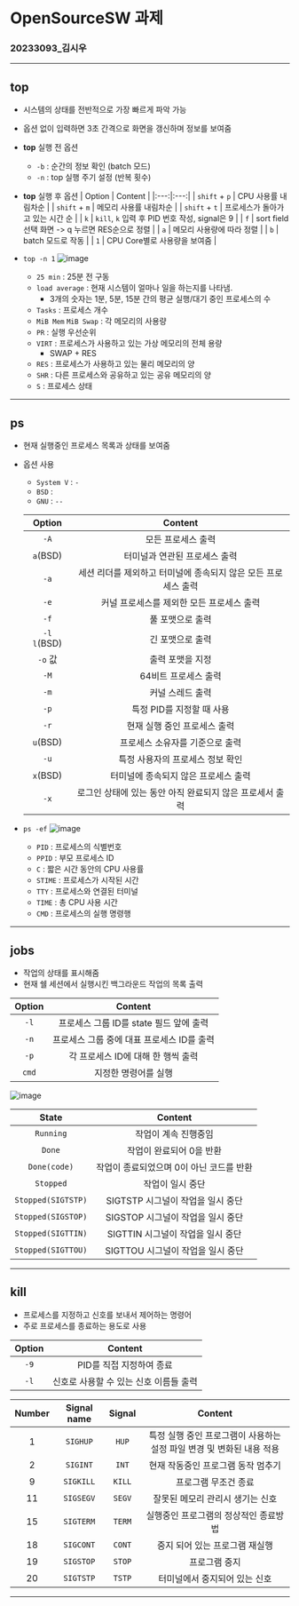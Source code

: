 # OpenSourceSW 과제
### 20233093_김시우
---
## top
+ 시스템의 상태를 전반적으로 가장 빠르게 파악 가능
+ 옵션 없이 입력하면 3초 간격으로 화면을 갱신하며 정보를 보여줌
+ **top** 실행 전 옵션
  + `-b` : 순간의 정보 확인 (batch 모드)
  + `-n` : top 실행 주기 설정 (반복 횟수)
+ **top** 실행 후 옵션
  | Option | Content |
  |:---:|:---:|
  | `shift` + `p` | CPU 사용률 내림차순 |
  | `shift` + `m` | 메모리 사용률 내림차순 |
  | `shift` + `t` | 프로세스가 돌아가고 있는 시간 순 |
  | `k` | `kill`, `k` 입력 후 PID 번호 작성, signal은 9 |
  | `f` | sort field 선택 화면 -> q 누르면 RES순으로 정렬 |
  | `a` | 메모리 사용량에 따라 정렬 |
  | `b` | batch 모드로 작동 |
  | `1` | CPU Core별로 사용량을 보여줌 |
 
+ `top -n 1`
![image](https://github.com/ks0iu4/openSW/assets/132364542/f17d420d-97cc-44dc-bc39-9952a584bd81)
  + `25 min` : 25분 전 구동
  + `load average` : 현재 시스템이 얼마나 일을 하는지를 나타냄.
    + 3개의 숫자는 1분, 5분, 15분 간의 평균 실행/대기 중인 프로세스의 수
  + `Tasks` : 프로세스 개수
  + `MiB Mem` `MiB Swap` : 각 메모리의 사용량
  + `PR` : 실행 우선순위
  + `VIRT` : 프로세스가 사용하고 있는 가상 메모리의 전체 용량
    + SWAP + RES
  + `RES` : 프로세스가 사용하고 있는 물리 메모리의 양
  + `SHR` : 다른 프로세스와 공유하고 있는 공유 메모리의 양
  + `S` : 프로세스 상태
---
## ps
+ 현재 실행중인 프로세스 목록과 상태를 보여줌
+ 옵션 사용
  + `System V` : `-`
  + `BSD` : ` ` 
  + `GNU` : `--`



  | Option | Content |
  |:---:|:---:|
  | `-A` | 모든 프로세스 출력 |
  | `a`(BSD) | 터미널과 연관된 프로세스 출력 |
  | `-a` | 세션 리더를 제외하고 터미널에 종속되지 않은 모든 프로세스 출력 |
  | `-e` | 커널 프로세스를 제외한 모든 프로세스 출력 |
  | `-f` | 풀 포맷으로 출력 |
  | `-l` `l`(BSD) | 긴 포맷으로 출력 |
  | `-o` 값 | 출력 포맷을 지정 |
  | `-M` | 64비트 프로세스 출력 |
  | `-m` | 커널 스레드 출력 |
  | `-p` | 특정 PID를 지정할 때 사용 |
  | `-r` | 현재 실행 중인 프로세스 출력 |
  | `u`(BSD) | 프로세스 소유자를 기준으로 출력 |
  | `-u` | 특정 사용자의 프로세스 정보 확인 |
  | `x`(BSD) | 터미널에 종속되지 않은 프로세스 출력 |
  | `-x` | 로그인 상태에 있는 동안 아직 완료되지 않은 프로세서 출력 |
  
+ `ps -ef`
![image](https://github.com/ks0iu4/openSW/assets/132364542/7465c40e-deb1-4687-9b80-a327a447ebbf)
  + `PID` : 프로세스의 식별번호
  + `PPID` : 부모 프로세스 ID
  + `C` : 짧은 시간 동안의 CPU 사용률
  + `STIME` : 프로세스가 시작된 시간
  + `TTY` : 프로세스와 연결된 터미널
  + `TIME` : 총 CPU 사용 시간
  + `CMD` : 프로세스의 실행 명령행
---
## jobs
+ 작업의 상태를 표시해줌
+ 현재 쉘 세션에서 실행시킨 백그라운드 작업의 목록 출력

| Option | Content |
|:---:|:---:|
| `-l` | 프로세스 그룹 ID를 state 필드 앞에 출력 |
| `-n` | 프로세스 그룹 중에 대표 프로세스 ID를 출력 |
| `-p` | 각 프로세스 ID에 대해 한 행씩 출력 |
| `cmd` | 지정한 명령어를 실행 |

![image](https://github.com/ks0iu4/openSW/assets/132364542/fe83673d-4bd7-451c-b350-deda3ce47d9c)

| State | Content |
|:---:|:---:|
| `Running` | 작업이 계속 진행중임 |
| `Done` | 작업이 완료되어 0을 반환 |
| `Done(code)` | 작업이 종료되었으며 0이 아닌 코드를 반환 |
| `Stopped` | 작업이 일시 중단 |
| `Stopped(SIGTSTP)` | SIGTSTP 시그널이 작업을 일시 중단 |
| `Stopped(SIGSTOP)` | SIGSTOP 시그널이 작업을 일시 중단 |
| `Stopped(SIGTTIN)` | SIGTTIN 시그널이 작업을 일시 중단 |
| `Stopped(SIGTTOU)` | SIGTTOU 시그널이 작업을 일시 중단 |

---
## kill
+ 프로세스를 지정하고 신호를 보내서 제어하는 명령어
+ 주로 프로세스를 종료하는 용도로 사용

| Option | Content |
|:---:|:---:|
| `-9` | PID를 직접 지정하여 종료 |
| `-l` | 신호로 사용할 수 있는 신호 이름들 출력 |

| Number | Signal name | Signal | Content |
|:---:|:---:|:---:|:---:|
| 1 | `SIGHUP` | `HUP` | 특정 실행 중인 프로그램이 사용하는 설정 파일 변경 및 변화된 내용 적용 |
| 2 | `SIGINT` | `INT` | 현재 작동중인 프로그램 동작 멈추기 |
| 9 | `SIGKILL` | `KILL` | 프로그램 무조건 종료 |
| 11 | `SIGSEGV` | `SEGV` | 잘못된 메모리 관리시 생기는 신호 |
| 15 | `SIGTERM` | `TERM` | 실행중인 프로그램의 정상적인 종료방법 |
| 18 | `SIGCONT` | `CONT` | 중지 되어 있는 프로그램 재실행 |
| 19 | `SIGSTOP` | `STOP` | 프로그램 중지 |
| 20 | `SIGTSTP` | `TSTP` | 터미널에서 중지되어 있는 신호 |

---
